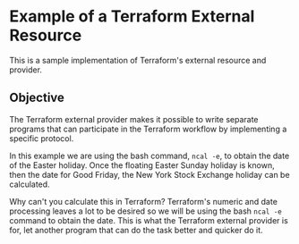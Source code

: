 # Example of a Terraform External Resource

This is a sample implementation of Terraform's external resource and provider.

## Objective

The Terraform external provider makes it possible to write separate programs that can participate in the Terraform workflow by implementing a specific protocol.

In this example we are using the bash command, `ncal -e`,  to obtain the date of the Easter holiday. Once the floating Easter Sunday holiday is known, then the date for Good Friday, the New York Stock Exchange holiday can be calculated.

Why can't you calculate this in Terraform? Terraform's numeric and date processing leaves a lot to be desired so we will be using the bash `ncal -e` command to obtain the date. This is what the Terraform external provider is for, let another program that can do the task better and quicker do it.
